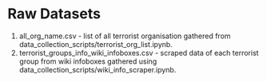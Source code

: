 # Raw Datasets

1. all_org_name.csv - list of all terrorist organisation gathered from data_collection_scripts/terrorist_org_list.ipynb.
2. terrorist_groups_info_wiki_infoboxes.csv - scraped data of each terrorist group from wiki infoboxes gathered using data_collection_scripts/wiki_info_scraper.ipynb.